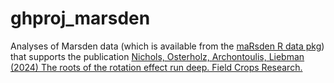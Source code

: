 # ghproj_marsden
Analyses of Marsden data (which is available from the [maRsden R data pkg]([url](https://github.com/vanichols/maRsden))) that supports the publication [Nichols, Osterholz, Archontoulis, Liebman (2024) The roots of the rotation effect run deep. Field Crops Research.]([url](https://www.sciencedirect.com/science/article/pii/S0378429024003939)) 
